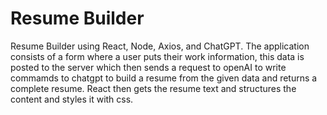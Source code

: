 # Resume Builder
Resume Builder using React, Node, Axios, and ChatGPT.
The application consists of a form where a user puts their work information, this data is posted to the server which then sends a request to openAI to write commamds to chatgpt to build a resume 
from the given data and returns a complete resume. React then gets the resume text and structures the content and styles it with css.
